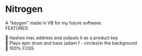# Nitrogen
A "keygen" made in VB for my future software.  
FEATURES:  

🔑 Hashes mac address and outputs it as a product key  
🥁 Plays epic drum and bass (adam f - circles)in the background  
💯 100% FOSS  
